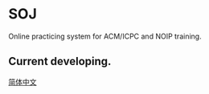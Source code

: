 # SOJ
Online practicing system for ACM/ICPC and NOIP training.
## Current developing.



[简体中文](zh_CN/README.md)